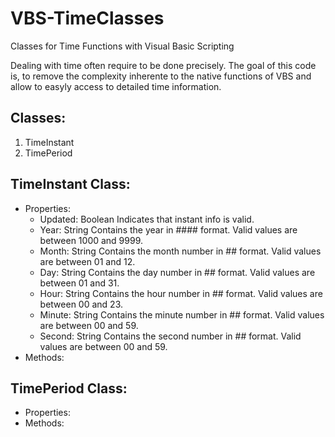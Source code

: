 # VBS-TimeClasses
Classes for Time Functions with Visual Basic Scripting

Dealing with time often require to be done precisely.
The goal of this code is, to remove the complexity inherente to the native functions of VBS and allow to easyly access to detailed time information.

Classes:
--------------------------------------
1. TimeInstant
2. TimePeriod

TimeInstant Class:
--------------------------------------
- Properties:
  - Updated: Boolean  Indicates that instant info is valid.
  - Year: String      Contains the year in #### format. Valid values are between 1000 and 9999.
  - Month: String     Contains the month number in ## format. Valid values are between 01 and 12.
  - Day: String       Contains the day number in ## format. Valid values are between 01 and 31.
  - Hour: String      Contains the hour number in ## format. Valid values are between 00 and 23.
  - Minute: String    Contains the minute number in ## format. Valid values are between 00 and 59.
  - Second: String    Contains the second number in ## format. Valid values are between 00 and 59.
- Methods:

TimePeriod Class:
-------------------------------------
- Properties:
- Methods:
